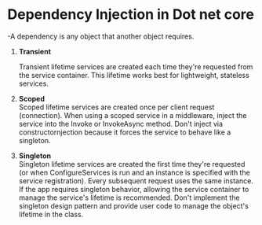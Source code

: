 # Dependency Injection in Dot net core
  -A dependency is any object that another object requires. 
  1. **Transient**
        
        Transient lifetime services are created each time they're requested from the service container. This lifetime works best for         lightweight, stateless services.

  2. **Scoped**    
  Scoped lifetime services are created once per client request (connection). When using a scoped service in a middleware, inject the service into the Invoke or InvokeAsync method. Don't inject via constructornjection because it forces the service to behave like a singleton.
     
  3. **Singleton**    
  Singleton lifetime services are created the first time they're requested (or when ConfigureServices is run and an instance is    specified with the service registration). Every subsequent request uses the same instance. If the app requires singleton behavior, allowing the service container to manage the service's lifetime is recommended. Don't implement the singleton design pattern and provide user code to manage the object's lifetime in the class.
